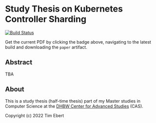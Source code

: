# Study Thesis on Kubernetes Controller Sharding

[![Build Status](https://github.com/timebertt/thesis-controller-sharding/actions/workflows/build.yaml/badge.svg)](https://github.com/timebertt/thesis-controller-sharding/actions/workflows/build.yaml)

Get the current PDF by clicking the badge above️, navigating to the latest build and downloading the `paper` artifact.

## Abstract

TBA

## About

This is a study thesis (half-time thesis) part of my Master studies in Computer Science at the [DHBW Center for Advanced Studies](https://www.cas.dhbw.de/) (CAS).

Copyright (c) 2022 Tim Ebert
